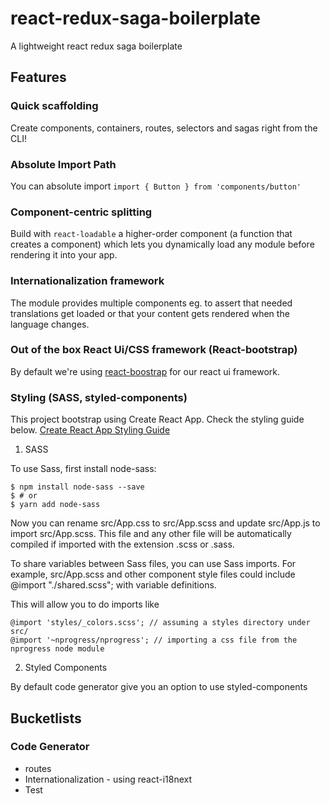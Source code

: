 # react-redux-saga-boilerplate

A lightweight react redux saga boilerplate

## Features

### Quick scaffolding

Create components, containers, routes, selectors and sagas right from the CLI!

### Absolute Import Path

You can absolute import `import { Button } from 'components/button'`

### Component-centric splitting

Build with `react-loadable` a higher-order component (a function that creates a component) which lets you dynamically load any module before rendering it into your app.

### Internationalization framework

The module provides multiple components eg. to assert that needed translations get loaded or that your content gets rendered when the language changes.

### Out of the box React Ui/CSS framework (React-bootstrap)

By default we're using [react-boostrap](https://react-bootstrap.github.io) for our react ui framework.

### Styling (SASS, styled-components)

This project bootstrap using Create React App. Check the styling guide below.
[Create React App Styling Guide](https://facebook.github.io/create-react-app/docs/adding-a-sass-stylesheet)

1. SASS

To use Sass, first install node-sass:

```
$ npm install node-sass --save
$ # or
$ yarn add node-sass
```

Now you can rename src/App.css to src/App.scss and update src/App.js to import src/App.scss. This file and any other file will be automatically compiled if imported with the extension .scss or .sass.

To share variables between Sass files, you can use Sass imports. For example, src/App.scss and other component style files could include @import "./shared.scss"; with variable definitions.

This will allow you to do imports like

```
@import 'styles/_colors.scss'; // assuming a styles directory under src/
@import '~nprogress/nprogress'; // importing a css file from the nprogress node module
```

2. Styled Components

By default code generator give you an option to use styled-components

## Bucketlists

### Code Generator

- routes
- Internationalization - using react-i18next
- Test
